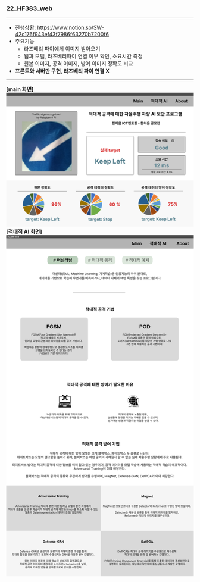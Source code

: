 ### 22_HF383_web
---
- 진행상황: https://www.notion.so/SW-42c176f943ef43f7986f63270b7200f6
- 주요기능
  - 라즈베리 파이에게 이미지 받아오기
  - 웹과 모델, 라즈베리파이 연결 여부 확인, 소요시간 측정
  - 원본 이미지, 공격 이미지, 방어 이미지 정확도 비교
- **프론트와 서버만 구현, 라즈베리 파이 연결 X**

---

**[main 화면]**
![initial](img/22_HF383-web.png)  
**[적대적 AI 화면]**
![initial](img/적대적AI-머신러닝(ver.220927).png)  
